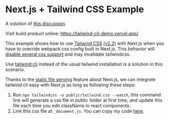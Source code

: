 # Next.js + Tailwind CSS Example

A solution of [this discussion](https://github.com/rsuite/rsuite/discussions/1971).

Visit build product online: https://tailwind-cli-demo.vercel.app/

This example shows how to use [Tailwind CSS](https://tailwindcss.com/) [(v2.2)](https://blog.tailwindcss.com/tailwindcss-2-2) with Next.js when you have to override webpack css config built in Next.js. This behavior will [disable several css support](https://nextjs.org/docs/messages/built-in-css-disabled) and may invalidate tailwindcss.

Use [tailwind cli](https://tailwindcss.com/docs/installation#using-tailwind-cli) instead of the usual tailwind installation is a solution in this scenario.

Thanks to the [static file serving](https://nextjs.org/docs/basic-features/static-file-serving) feature about Next.js, we can integrate tailwind cli easy with Next.js as long as following these steps:

1. Run `npx tailwindcss -o public/tailwind.css --watch`, this command line will generate a css file in public folder at first time, and update this file each time you edit className in react components.
2. Link this css file at `_document.js`. You can copy my code [here](./pages/_document.js).
